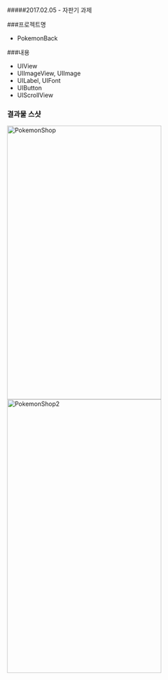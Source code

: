#####2017.02.05 - 자판기 과제

###프로젝트명
- PokemonBack  


###내용      
- UIView
- UIImageView, UIImage
- UILabel, UIFont
- UIButton
- UIScrollView


### 결과물 스샷  
<a data-flickr-embed="true"  href="https://www.flickr.com/photos/145858067@N03/32360502690/in/dateposted-public/" title="PokemonShop"><img src="https://c1.staticflickr.com/1/458/32360502690_d55cc3646d_z.jpg" width="361" height="640" alt="PokemonShop"></a><script async src="//embedr.flickr.com/assets/client-code.js" charset="utf-8"></script>
<a data-flickr-embed="true"  href="https://www.flickr.com/photos/145858067@N03/32360502840/in/dateposted-public/" title="PokemonShop2"><img src="https://c1.staticflickr.com/1/330/32360502840_c89ee3225c_z.jpg" width="361" height="640" alt="PokemonShop2"></a><script async src="//embedr.flickr.com/assets/client-code.js" charset="utf-8"></script>
